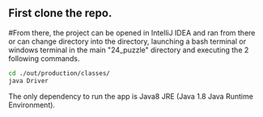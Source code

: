 ## First clone the repo.
#From there, the project can be opened in IntelliJ IDEA and ran from there or can change directory into the directory, launching a bash terminal or windows terminal in the main "24_puzzle" directory and executing the 2 following commands. 

```bash
cd ./out/production/classes/
java Driver 
```

The only dependency to run the app is Java8 JRE (Java 1.8 Java Runtime Environment).
